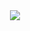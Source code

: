 <div align="center"> <img src="[https://metrics.lecoq.io/sun0225SUN?template=classic&config.timezone=Asia%2FShanghai](https://metrics.lecoq.io/gongjuecloak?template=classic&base.indepth=false&base.hireable=false&config.timezone=Asia%2FShanghai)"> </div>
